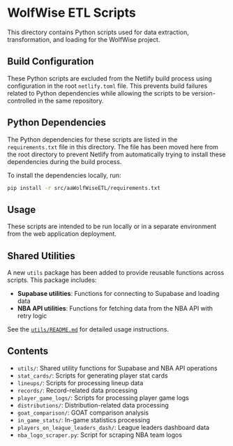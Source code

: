 # WolfWise ETL Scripts

This directory contains Python scripts used for data extraction, transformation, and loading for the WolfWise project.

## Build Configuration

These Python scripts are excluded from the Netlify build process using configuration in the root `netlify.toml` file. This prevents build failures related to Python dependencies while allowing the scripts to be version-controlled in the same repository.

## Python Dependencies

The Python dependencies for these scripts are listed in the `requirements.txt` file in this directory. The file has been moved here from the root directory to prevent Netlify from automatically trying to install these dependencies during the build process.

To install the dependencies locally, run:

```bash
pip install -r src/aaWolfWiseETL/requirements.txt
```

## Usage

These scripts are intended to be run locally or in a separate environment from the web application deployment.

## Shared Utilities

A new `utils` package has been added to provide reusable functions across scripts. This package includes:

- **Supabase utilities**: Functions for connecting to Supabase and loading data
- **NBA API utilities**: Functions for fetching data from the NBA API with retry logic

See the [`utils/README.md`](./utils/README.md) for detailed usage instructions.

## Contents

- `utils/`: Shared utility functions for Supabase and NBA API operations
- `stat_cards/`: Scripts for generating player stat cards
- `lineups/`: Scripts for processing lineup data
- `records/`: Record-related data processing
- `player_game_logs/`: Scripts for processing player game logs
- `distributions/`: Distribution-related data processing
- `goat_comparison/`: GOAT comparison analysis
- `in_game_stats/`: In-game statistics processing
- `players_on_league_leaders_dash/`: League leaders dashboard data
- `nba_logo_scraper.py`: Script for scraping NBA team logos 